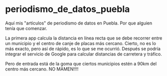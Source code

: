 periodismo_de_datos_puebla
==========================

Aquí mis "artículos" de periodismo de datos en Puebla. Por que alguien tenía que comenzar.

La primera app calcula la distancia en línea recta que se debe recorrer entre un municipio y el centro de canje de placas más cercano. Cierto, no es lo más exacto, pero así de rápido, es lo que se me ocurrió. Después se podría integrar el servicio de Google para calcular distancias de carretera y tráfico. 

Pero de entrada está de la goma que ciertos municipios estén a 90km del centro más cercano. NO MAMEN!!!!
